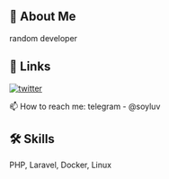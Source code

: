 
## 🚀 About Me
random developer


## 🔗 Links
<!-- [![linkedin](https://img.shields.io/badge/linkedin-0A66C2?style=for-the-badge&logo=linkedin&logoColor=white)](https://www.linkedin.com/in/danil-timofeev-810199233/) -->
[![twitter](https://img.shields.io/badge/twitter-1DA1F2?style=for-the-badge&logo=twitter&logoColor=white)](https://twitter.com/soyombo0)

📫 How to reach me: telegram - @soyluv


## 🛠 Skills
PHP, Laravel, Docker, Linux


